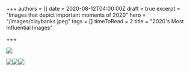 +++
authors = []
date = 2020-08-12T04:00:00Z
draft = true
excerpt = "Images that depict important moments of 2020"
hero = "/images/claybanks.jpeg"
tags = []
timeToRead = 2
title = "2020's Most Influential Images"

+++

![](/images/photo-1591623938927-f39a2ea92233.jpeg)

![](/images/faroukkbatiche.jpg)![](/images/wizardsblm.jpg)![](/images/photo1.webp)